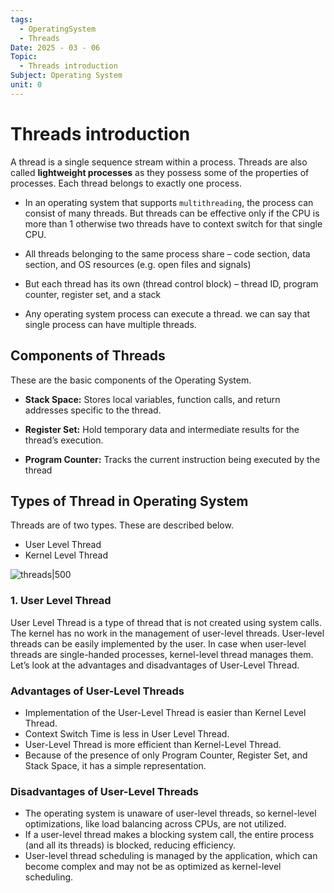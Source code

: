 ```yaml
---
tags:
  - OperatingSystem
  - Threads
Date: 2025 - 03 - 06
Topic:
  - Threads introduction
Subject: Operating System
unit: 0
---
```

# Threads introduction
A thread is a single sequence stream within a process. Threads are also called **lightweight processes** as they possess some of the properties of processes. Each thread belongs to exactly one process.

- In an operating system that supports `multithreading`, the process can consist of many threads. But threads can be effective only if the CPU is more than 1 otherwise two threads have to context switch for that single CPU.

- All threads belonging to the same process share – code section, data section, and OS resources (e.g. open files and signals)

- But each thread has its own (thread control block) – thread ID, program counter, register set, and a stack

- Any operating system process can execute a thread. we can say that single process can have multiple threads.

## Components of Threads

These are the basic components of the Operating System.

- **Stack Space:** Stores local variables, function calls, and return addresses specific to the thread.

- **Register Set:** Hold temporary data and intermediate results for the thread’s execution.

- **Program Counter:** Tracks the current instruction being executed by the thread

## **Types of Thread in Operating System**

Threads are of two types. These are described below.

- User Level Thread 
- Kernel Level Thread

![threads|500](https://media.geeksforgeeks.org/wp-content/uploads/20240226115304/Threads.png)

### 1. User Level Thread

User Level Thread is a type of thread that is not created using system calls. The kernel has no work in the management of user-level threads. User-level threads can be easily implemented by the user. In case when user-level threads are single-handed processes, kernel-level thread manages them. Let’s look at the advantages and disadvantages of User-Level Thread.
### **Advantages of User-Level Threads**

- Implementation of the User-Level Thread is easier than Kernel Level Thread.
- Context Switch Time is less in User Level Thread.
- User-Level Thread is more efficient than Kernel-Level Thread.
- Because of the presence of only Program Counter, Register Set, and Stack Space, it has a simple representation.
### **Disadvantages of User-Level Threads**

- The operating system is unaware of user-level threads, so kernel-level optimizations, like load balancing across CPUs, are not utilized.
- If a user-level thread makes a blocking system call, the entire process (and all its threads) is blocked, reducing efficiency.
- User-level thread scheduling is managed by the application, which can become complex and may not be as optimized as kernel-level scheduling.
